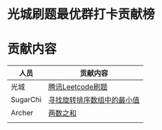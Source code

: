 # 光城刷题最优群打卡贡献榜



# 贡献内容

| 人员     | 贡献内容                                                     |
| -------- | ------------------------------------------------------------ |
| 光城     | [腾讯Leetcode刷题](https://github.com/Light-City/learning-algorithm/tree/master/%E5%85%89%E5%9F%8E) |
| SugarChi | [寻找旋转排序数组中的最小值](https://github.com/Light-City/learning-algorithm/tree/master/SugarChl) |
| Archer   | [两数之和](https://github.com/Light-City/learning-algorithm/tree/master/Archer) |
|          |                                                              |

